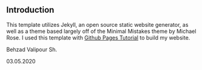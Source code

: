 ## Introduction
This template utilizes Jekyll, an open source static website generator, as well as a theme based largely off of the Minimal Mistakes theme by Michael Rose. I used this template with [Github Pages Tutorial](https://biodata-club.github.io/githubPagesTutorial/) to build my website.

Behzad Valipour Sh.

03.05.2020
